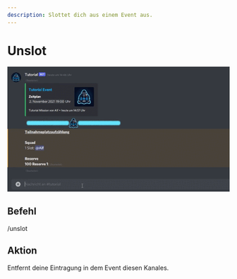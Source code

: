```yaml
---
description: Slottet dich aus einem Event aus.
---
```


# Unslot

![](../../../../.gitbook/assets/Slotbot-Unslot.gif)

## Befehl

/unslot

## Aktion

Entfernt deine Eintragung in dem Event diesen Kanales.
